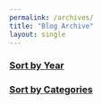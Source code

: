 ```yaml
---
permalink: /archives/
title: "Blog Archive"
layout: single
---
```

### [Sort by Year](/year/)
### [Sort by Categories](/categories)
